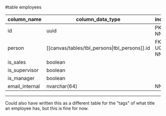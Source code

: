 #table employees

| column_name | column_data_type | index |
| ---- | ---- | ---- |
| id | uuid | PK NN |
| person | [[canvas/tables/tbl_persons\|tbl_persons]].id | FK UQ NN |
| is_sales | boolean |  |
| is_supervisor | boolean |  |
| is_manager | boolean |  |
| email_internal | nvarchar(64) | NN |

---

Could also have written this as a different table for the "tags" of what title an employee has, but this is fine for now.